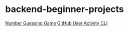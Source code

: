 # backend-beginner-projects

[Number Guessing Game](https://roadmap.sh/projects/number-guessing-game)
[GitHub User Activity CLI](https://roadmap.sh/projects/github-user-activity)
